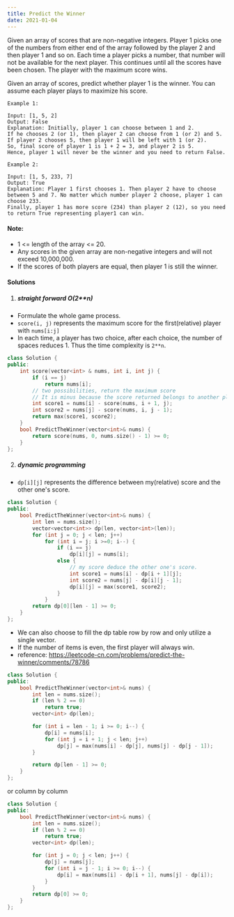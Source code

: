 ```yaml
---
title: Predict the Winner
date: 2021-01-04
---
```

Given an array of scores that are non-negative integers. Player 1 picks one of the numbers from either end of the array followed by the player 2 and then player 1 and so on. Each time a player picks a number, that number will not be available for the next player. This continues until all the scores have been chosen. The player with the maximum score wins.

Given an array of scores, predict whether player 1 is the winner. You can assume each player plays to maximize his score.

```
Example 1:

Input: [1, 5, 2]
Output: False
Explanation: Initially, player 1 can choose between 1 and 2. 
If he chooses 2 (or 1), then player 2 can choose from 1 (or 2) and 5. If player 2 chooses 5, then player 1 will be left with 1 (or 2). 
So, final score of player 1 is 1 + 2 = 3, and player 2 is 5. 
Hence, player 1 will never be the winner and you need to return False.

Example 2:

Input: [1, 5, 233, 7]
Output: True
Explanation: Player 1 first chooses 1. Then player 2 have to choose between 5 and 7. No matter which number player 2 choose, player 1 can choose 233.
Finally, player 1 has more score (234) than player 2 (12), so you need to return True representing player1 can win.
```

#### Note:

-    1 <= length of the array <= 20.
-    Any scores in the given array are non-negative integers and will not exceed 10,000,000.
-    If the scores of both players are equal, then player 1 is still the winner.


#### Solutions

1. ##### straight forward O(2**n)

- Formulate the whole game process.
- `score(i, j)` represents the maximum score for the first(relative) player with `nums[i:j]`
- In each time, a player has two choice, after each choice, the number of spaces reduces 1. Thus the time complexity is `2**n`.

```cpp
class Solution {
public:
    int score(vector<int> & nums, int i, int j) {
        if (i == j)
            return nums[i];
        // two possibilities, return the maximum score
        // It is minus because the score returned belongs to another player.
        int score1 = nums[i] - score(nums, i + 1, j);
        int score2 = nums[j] - score(nums, i, j - 1);
        return max(score1, score2);
    }
    bool PredictTheWinner(vector<int>& nums) {
        return score(nums, 0, nums.size() - 1) >= 0;
    }
};
```

2. ##### dynamic programming

- `dp[i][j]` represents the difference between my(relative) score and the other one's score.

```cpp
class Solution {
public:
    bool PredictTheWinner(vector<int>& nums) {
        int len = nums.size();
        vector<vector<int>> dp(len, vector<int>(len));
        for (int j = 0; j < len; j++)
            for (int i = j; i >=0; i--) {
                if (i == j)
                    dp[i][j] = nums[i];
                else {
                    // my score deduce the other one's score.
                    int score1 = nums[i] - dp[i + 1][j];
                    int score2 = nums[j] - dp[i][j - 1];
                    dp[i][j] = max(score1, score2);
                }
            }
        return dp[0][len - 1] >= 0;
    }
};
```

- We can also choose to fill the dp table row by row and only utilize a single vector.
- If the number of items is even, the first player will always win.
- reference: https://leetcode-cn.com/problems/predict-the-winner/comments/78786

```cpp
class Solution {
public:
    bool PredictTheWinner(vector<int>& nums) {
        int len = nums.size();
        if (len % 2 == 0)
            return true;
        vector<int> dp(len);

        for (int i = len - 1; i >= 0; i--) {
            dp[i] = nums[i];
            for (int j = i + 1; j < len; j++)
                dp[j] = max(nums[i] - dp[j], nums[j] - dp[j - 1]);
        }

        return dp[len - 1] >= 0;
    }
};
```

or column by column

```cpp
class Solution {
public:
    bool PredictTheWinner(vector<int>& nums) {
        int len = nums.size();
        if (len % 2 == 0)
            return true;
        vector<int> dp(len);

        for (int j = 0; j < len; j++) {
            dp[j] = nums[j];
            for (int i = j - 1; i >= 0; i--) {
                dp[i] = max(nums[i] - dp[i + 1], nums[j] - dp[i]);
            }
        }
        return dp[0] >= 0;
    }
};
```
